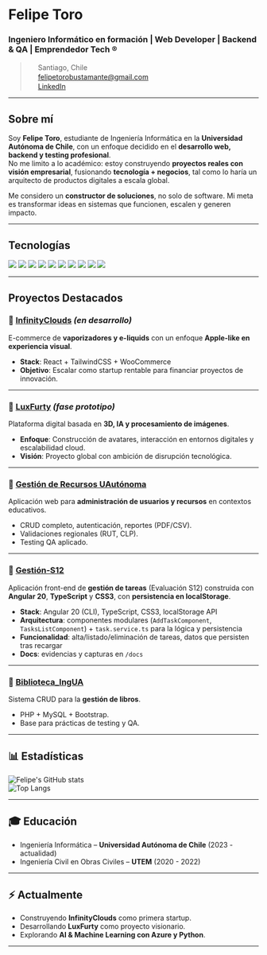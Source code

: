 # Felipe Toro
### Ingeniero Informático en formación | Web Developer | Backend & QA | Emprendedor Tech ®️  

> <img src="https://cdn.jsdelivr.net/gh/devicons/devicon/icons/google/google-original.svg" width="16"/> Santiago, Chile  
> <img src="https://cdn.jsdelivr.net/gh/devicons/devicon/icons/google/google-original.svg" width="16"/> [felipetorobustamante@gmail.com](mailto:felipetorobustamante@gmail.com)  
> <img src="https://cdn.jsdelivr.net/gh/devicons/devicon/icons/linkedin/linkedin-original.svg" width="16"/> [LinkedIn](https://www.linkedin.com/in/felipe-israel-toro-bustamante-236b95358/)  

---

## Sobre mí  
Soy **Felipe Toro**, estudiante de Ingeniería Informática en la **Universidad Autónoma de Chile**, con un enfoque decidido en el **desarrollo web, backend y testing profesional**.  
No me limito a lo académico: estoy construyendo **proyectos reales con visión empresarial**, fusionando **tecnología + negocios**, tal como lo haría un arquitecto de productos digitales a escala global.  

Me considero un **constructor de soluciones**, no solo de software. Mi meta es transformar ideas en sistemas que funcionen, escalen y generen impacto.  

---

## Tecnologías  
<a><img src="https://img.shields.io/badge/Python-3776AB?style=for-the-badge&logo=python&logoColor=white"/></a>
<a><img src="https://img.shields.io/badge/PHP-777BB4?style=for-the-badge&logo=php&logoColor=white"/></a>
<a><img src="https://img.shields.io/badge/Java-ED8B00?style=for-the-badge&logo=openjdk&logoColor=white"/></a>
<a><img src="https://img.shields.io/badge/JavaScript-F7DF1E?style=for-the-badge&logo=javascript&logoColor=black"/></a>
<a><img src="https://img.shields.io/badge/MySQL-4479A1?style=for-the-badge&logo=mysql&logoColor=white"/></a>
<a><img src="https://img.shields.io/badge/React-20232A?style=for-the-badge&logo=react&logoColor=61DAFB"/></a>
<a><img src="https://img.shields.io/badge/Bootstrap-563D7C?style=for-the-badge&logo=bootstrap&logoColor=white"/></a>
<a><img src="https://img.shields.io/badge/TailwindCSS-06B6D4?style=for-the-badge&logo=tailwindcss&logoColor=white"/></a>
<a><img src="https://img.shields.io/badge/MongoDB-4EA94B?style=for-the-badge&logo=mongodb&logoColor=white"/></a>
<a><img src="https://img.shields.io/badge/Git-F05032?style=for-the-badge&logo=git&logoColor=white"/></a>

---

## Proyectos Destacados  

### 🔹 [InfinityClouds](https://github.com/ToroFelipe17) *(en desarrollo)*  
E-commerce de **vaporizadores y e-liquids** con un enfoque **Apple-like en experiencia visual**.  
- **Stack**: React + TailwindCSS + WooCommerce  
- **Objetivo**: Escalar como startup rentable para financiar proyectos de innovación.  

---

### 🔹 [LuxFurty](https://github.com/ToroFelipe17) *(fase prototipo)*  
Plataforma digital basada en **3D, IA y procesamiento de imágenes**.  
- **Enfoque**: Construcción de avatares, interacción en entornos digitales y escalabilidad cloud.  
- **Visión**: Proyecto global con ambición de disrupción tecnológica.  

---

### 🔹 [Gestión de Recursos UAutónoma](https://github.com/ToroFelipe17/gestion-recursos)  
Aplicación web para **administración de usuarios y recursos** en contextos educativos.  
- CRUD completo, autenticación, reportes (PDF/CSV).  
- Validaciones regionales (RUT, CLP).  
- Testing QA aplicado.  

---

### 🔹 [Gestión-S12](https://github.com/ToroFelipe17/gestion-s12)
Aplicación front-end de **gestión de tareas** (Evaluación S12) construida con **Angular 20**, **TypeScript** y **CSS3**, con **persistencia en localStorage**.

- **Stack**: Angular 20 (CLI), TypeScript, CSS3, localStorage API  
- **Arquitectura**: componentes modulares (`AddTaskComponent`, `TasksListComponent`) + `task.service.ts` para la lógica y persistencia  
- **Funcionalidad**: alta/listado/eliminación de tareas, datos que persisten tras recargar  
- **Docs**: evidencias y capturas en `/docs`  

---

### 🔹 [Biblioteca_IngUA](https://github.com/ToroFelipe17/biblioteca_ingua)  
Sistema CRUD para la **gestión de libros**.  
- PHP + MySQL + Bootstrap.  
- Base para prácticas de testing y QA.  

---

## 📊 Estadísticas  
![Felipe's GitHub stats](https://github-readme-stats.vercel.app/api?username=ToroFelipe17&show_icons=true&theme=radical)  
![Top Langs](https://github-readme-stats.vercel.app/api/top-langs/?username=ToroFelipe17&layout=compact&theme=radical)

---

## 🎓 Educación  
- Ingeniería Informática – **Universidad Autónoma de Chile** (2023 - actualidad)  
- Ingeniería Civil en Obras Civiles – **UTEM** (2020 - 2022)  

---

## ⚡ Actualmente  
- Construyendo **InfinityClouds** como primera startup.  
- Desarrollando **LuxFurty** como proyecto visionario.  
- Explorando **AI & Machine Learning con Azure y Python**.  

---

